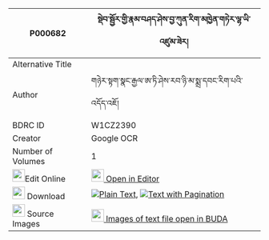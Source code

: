 |P000682|སྡེབ་སྦྱོར་གྱི་རྣམ་བཤད་ཤེས་བྱ་ཀུན་རིག་མཁྱེན་གཏེར་ལྷ་ཡི་འཛུམ་ཟེར། 
| --- | --- 
|Alternative Title |
|Author| གཉེར་སྟག་སྣང་རྒྱལ་ཨ་ཏི་ཤེས་རབ་ཉི་མ་སྨྲ་དབང་རིག་པའི་འདོད་འཇོ།
|BDRC ID | W1CZ2390
|Creator | Google OCR
|Number of Volumes| 1
|<img width="25" src="https://img.icons8.com/color/25/000000/edit-property.png">Edit Online| [<img width="25" src="https://avatars.githubusercontent.com/u/45091458?s=200&v=4"> Open in Editor](http://editor.openpecha.org/P000682)
|<img width="25" src="https://img.icons8.com/fluent/48/000000/download-2.png"/>  Download | [![](https://img.icons8.com/color/20/000000/txt.png)Plain Text](https://github.com/Openpecha/P000682/releases/download/v2/debjor_gyi_namshe_sheja_kunrik_plain_P000682.zip), [![](https://img.icons8.com/color/20/000000/txt.png)Text with Pagination](https://github.com/Openpecha/P000682/releases/download/v2/debjor_gyi_namshe_sheja_kunrik_pages_P000682.zip)
|<img width="25" src="https://img.icons8.com/plasticine/100/000000/pictures-folder.png"/>  Source Images | [<img width="25" src="https://library.bdrc.io/icons/BUDA-small.svg"> Images of text file open in BUDA](https://library.bdrc.io/show/bdr:W1CZ2390)